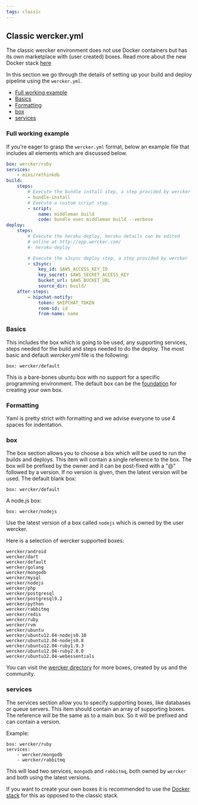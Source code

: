```yaml
---
tags: classic
---
```


## Classic wercker.yml

The classic wercker environment does not use Docker containers but has its
own marketplace with (user created) boxes. Read more about the new Docker stack [here](/docs/pipelines/stacks.html)

In this section we go through the details of setting up your build and deploy pipeline using the `wercker.yml`.

* [Full working example](#example)
* [Basics](#basics)
* [Formatting](#formatting)
* [box](#box)
* [services](#services)

### Full working example

If you're eager to grasp the `wercker.yml` format, below an example file that includes all elements which are discussed below.

```yaml
box: wercker/ruby
services:
    - mies/rethinkdb
build:
    steps:
        # Execute the bundle install step, a step provided by wercker
        - bundle-install
        # Execute a custom script step.
        - script:
            name: middleman build
            code: bundle exec middleman build --verbose
deploy:
    steps:
        # Execute the heroku-deploy, heroku details can be edited
        # online at http://app.wercker.com/
        #- heroku-deploy

        # Execute the s3sync deploy step, a step provided by wercker
        - s3sync:
            key_id: $AWS_ACCESS_KEY_ID
            key_secret: $AWS_SECRET_ACCESS_KEY
            bucket_url: $AWS_BUCKET_URL
            source_dir: build/
    after-steps:
        - hipchat-notify:
            token: $HIPCHAT_TOKEN
            room-id: id
            from-name: name
```

### Basics

This includes the box which is going to be used, any supporting
services, steps needed for the build and steps needed to do the deploy.
The most basic and default *wercker.yml* file is the following:

    box: wercker/default

This is a bare-bones ubuntu box with no support for a specific
programming environment. The default box can be the
[foundation](https://github.com/wercker/box-default) for
creating your own box.

### Formatting

Yaml is pretty strict with formatting and we advise everyone to use 4 spaces for indentation.


### box

The box section allows you to choose a box which will be used to run the builds and deploys. This item will contain a single reference to the box. The box will be prefixed by the owner and it can be post-fixed with a "@" followed by a version. If no version is given, then the latest version will be used. The default blank box:

    box: wercker/default

A node.js box:

    box: wercker/nodejs

Use the latest version of a box called `nodejs` which is owned by the user wercker.

Here is a selection of wercker supported boxes:

    wercker/android
    wercker/dart
    wercker/default
    wercker/golang
    wercker/mongodb
    wercker/mysql
    wercker/nodejs
    wercker/php
    wercker/postgresql
    wercker/postgresql9.2
    wercker/python
    wercker/rabbitmq
    wercker/redis
    wercker/ruby
    wercker/rvm
    wercker/ubuntu
    wercker/ubuntu12.04-nodejs0.10
    wercker/ubuntu12.04-nodejs0.8
    wercker/ubuntu12.04-ruby1.9.3
    wercker/ubuntu12.04-ruby2.0.0
    wercker/ubuntu12.04-webessentials

You can visit the [wercker directory](http://app.wercker.com/#explore) for more boxes, created by us
and the community.

### services

The services section allow you to specify supporting boxes, like databases or queue servers. This item should contain an array of supporting boxes. The reference will be the same as to a main box. So it will be prefixed and can contain a version.

Example:

    box: wercker/ruby
    services:
        - wercker/mongodb
        - wercker/rabbitmq

This will load two services, `mongodb` and `rabbitmq`, both owned by `wercker` and both using the latest versions.

If you want to create your own boxes it is recommended to use the [Docker stack](/docs/pipelines/stacks.html) for this as opposed to the classic stack.
